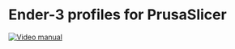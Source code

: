 # Ender-3 profiles for PrusaSlicer
[![Video manual](https://zemistr.github.io/Ender-3_PrusaSlicer/Video.png)](https://youtu.be/XTotCtZLu1U "Video manual")